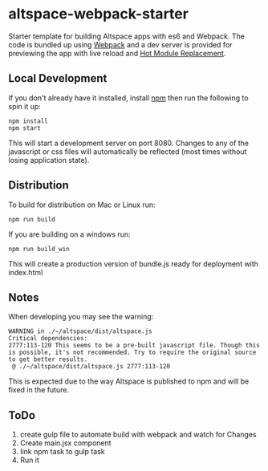 # altspace-webpack-starter

Starter template for building Altspace apps with es6 and Webpack. The code is bundled up using [Webpack](https://webpack.github.io/) and a dev server is provided for previewing the app with live reload and [Hot Module Replacement](https://webpack.github.io/docs/hot-module-replacement.html).

## Local Development

If you don't already have it installed, install [npm](https://www.npmjs.com/) then run the following to spin it up:

```
npm install
npm start
```

This will start a development server on port 8080. Changes to any of the javascript or css files will automatically be reflected (most times without losing application state).

## Distribution

To build for distribution on Mac or Linux run:

```
npm run build
```

If you are building on a windows run:

```
npm run build_win
```

This will create a production version of bundle.js ready for deployment with index.html

## Notes

When developing you may see the warning:

```
WARNING in ./~/altspace/dist/altspace.js
Critical dependencies:
2777:113-120 This seems to be a pre-built javascript file. Though this is possible, it's not recommended. Try to require the original source to get better results.
 @ ./~/altspace/dist/altspace.js 2777:113-120
```

This is expected due to the way Altspace is published to npm and will be fixed in the future.


## ToDo

1. create gulp file to automate build with webpack and watch for Changes
2. Create main.jsx component
3. link npm task to gulp task
4. Run it
